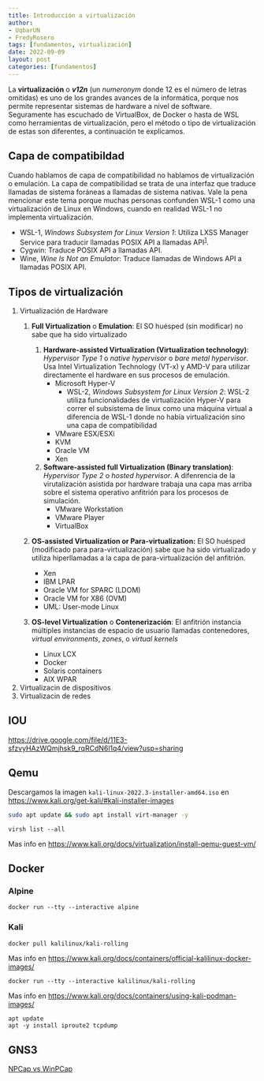 ```yaml
---
title: Introducción a virtualización
author: 
- UqbarUN
- FredyRosero
tags: [fundamentos, virtualización]
date: 2022-09-09
layout: post
categories: [fundamentos]
---
```

La **virtualización** o ***v12n*** (un *numeronym* donde 12 es el número de letras omitidas) es uno de los grandes avances de la informática, porque nos permite representar sistemas de hardware a nivel de software. Seguramente has escuchado de VirtualBox, de Docker o hasta de WSL como herramientas de virtualización, pero el método o tipo de virtualización de estas son diferentes, a continuación te explicamos.

## Capa de compatibildad
Cuando hablamos de capa de compatibilidad no hablamos de virtualización o emulación. La capa de compatibilidad se trata de una interfaz que traduce llamadas de sistema foráneas a llamadas de sistema nativas. Vale la pena mencionar este tema porque muchas personas confunden WSL-1 como una virtualización de Linux en Windows, cuando en realidad WSL-1 no implementa virtualización. 
- WSL-1, *Windows Subsystem for Linux Version 1*: Utiliza LXSS Manager Service para traducir llamadas POSIX API a llamadas API<sup>[1]</sup>.
- Cygwin: Traduce POSIX API a llamadas API.
- Wine, *Wine Is Not an Emulator*: Traduce llamadas de Windows API a llamadas POSIX API.


## Tipos de virtualización
1. Virtualización de Hardware
   1. **Full Virtualization** o **Emulation**: El SO huésped (sin modificar) no sabe que ha sido virtualizado
      1. **Hardware-assisted Virtualization (Virtualization technology)**: *Hypervisor Type 1* o *native hypervisor* o *bare metal hypervisor*. Usa Intel Virtualization Technology (VT-x) y AMD-V para utilizar directamente el hardware en sus procesos de emulación.
         - Microsoft Hyper-V
           - WSL-2, *Windows Subsystem for Linux Version 2*: WSL-2 utiliza funcionalidades de virtualización Hyper-V para correr el subsistema de linux como una máquina virtual a diferencia de WSL-1 donde no había virtualización sino una capa de compatibilidad
         - VMware ESX/ESXi
         - KVM
         - Oracle VM
         - Xen   
      2. **Software-assisted full Virtualization (Binary translation)**: *Hypervisor Type 2* o *hosted hypervisor*. A difenrencia de la virutalización asistida por hardware trabaja una capa mas arriba sobre el sistema operativo anfitrión para los procesos de simulación.
         - VMware Workstation
         - VMware Player
         - VirtualBox

    2. **OS-assisted Virtualization or Para-virtualization:** El SO huésped (modificado para para-virtualización) sabe que ha sido virtualizado y utiliza hiperllamadas a la capa de para-virtualización del anfitrión.
       - Xen
       - IBM LPAR 
       - Oracle VM for SPARC (LDOM) 
       - Oracle VM for X86 (OVM)
       - UML: User-mode Linux
    3. **OS-level Virtualization** o **Contenerización**: El anfitrión instancia múltiples instancias de espacio de usuario llamadas contenedores, *virtual environments*, *zones*, o *virtual kernels*
       - Linux LCX 
       - Docker 
       - Solaris containers
       - AIX WPAR
2. Virtualizacin de dispositivos
3. Virtualizacin de redes


## IOU
https://drive.google.com/file/d/11E3-sfzvyHAzWQmjhsk9_rqRCdN6l1q4/view?usp=sharing



## Qemu
Descargamos la imagen `kali-linux-2022.3-installer-amd64.iso` en https://www.kali.org/get-kali/#kali-installer-images


```bash
sudo apt update && sudo apt install virt-manager -y
```

```
virsh list --all
```


Mas info en https://www.kali.org/docs/virtualization/install-qemu-guest-vm/
## Docker
### Alpine
```
docker run --tty --interactive alpine
```

### Kali
```bash
docker pull kalilinux/kali-rolling
```
Mas info en https://www.kali.org/docs/containers/official-kalilinux-docker-images/

```
docker run --tty --interactive kalilinux/kali-rolling
```
Mas info en https://www.kali.org/docs/containers/using-kali-podman-images/

```
apt update
apt -y install iproute2 tcpdump
```


[1]: https://docs.microsoft.com/es-mx/archive/blogs/wsl/wsl-file-system-support
[2]: https://www.unixarena.com/2017/12/para-virtualization-full-virtualization-hardware-assisted-virtualization.html/

## GNS3
[NPCap vs WinPCap](https://npcap.com/vs-winpcap.html)